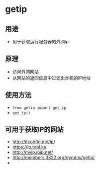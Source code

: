 # getip

## 用途
* 用于获取运行服务器的外网ip

## 原理
* 访问外网网站
* 从网站的返回信息中过滤出本机的IP地址

## 使用方法
* `from getip import get_ip`
* `get_ip()`

## 可用于获取IP的网站
* http://ifconfig.me/ip/
* https://ip.tool.lu/
* http://myip.ipip.net/
* http://members.3322.org/dyndns/getip/
* 
